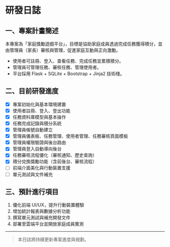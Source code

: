 # 研發日誌

## 一、專案計畫簡述
本專案為「家庭獎勵遊戲平台」，目標是協助家庭成員透過完成任務獲得積分，並由管理員（家長）審核與管理，促進家庭互動與正向激勵。

- 使用者可註冊、登入、查看任務、完成任務並累積積分。
- 管理員可管理任務、審核任務、管理使用者。
- 平台採用 Flask + SQLite + Bootstrap + Jinja2 技術棧。

## 二、目前研發進度
- [x] 專案初始化與基本環境建置
- [x] 使用者註冊、登入、登出功能
- [x] 任務資料庫模型與基本操作
- [x] 任務完成記錄與積分系統
- [x] 管理員帳號自動建立
- [x] 管理員儀表板、任務管理、使用者管理、任務審核頁面模板
- [x] 管理員權限驗證與後台路由
- [x] 管理員登入自動導向後台
- [x] 任務審核流程優化（審核通知、歷史查詢）
- [x] 積分兌換獎勵功能（含前後台、審核流程）
- [ ] 前端介面美化與行動裝置支援
- [ ] 單元測試與文件補充

## 三、預計進行項目
1. 優化前端 UI/UX，提升行動裝置體驗
2. 增加統計報表與數據分析功能
3. 撰寫單元測試與補充開發文件
4. 部署至雲端平台並開放家庭成員實測

---

> 本日誌將持續更新專案進度與規劃。 